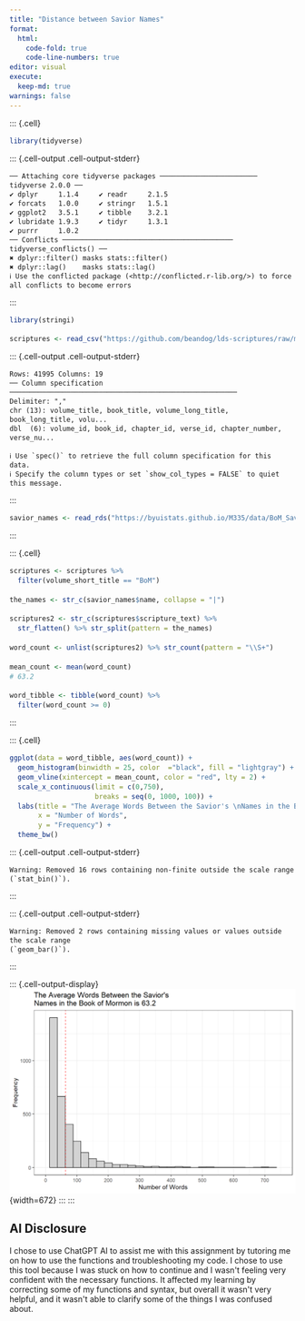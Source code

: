 ```yaml
---
title: "Distance between Savior Names"
format: 
  html:
    code-fold: true
    code-line-numbers: true
editor: visual
execute: 
  keep-md: true
warnings: false
---
```



::: {.cell}

```{.r .cell-code}
library(tidyverse)
```

::: {.cell-output .cell-output-stderr}

```
── Attaching core tidyverse packages ──────────────────────── tidyverse 2.0.0 ──
✔ dplyr     1.1.4     ✔ readr     2.1.5
✔ forcats   1.0.0     ✔ stringr   1.5.1
✔ ggplot2   3.5.1     ✔ tibble    3.2.1
✔ lubridate 1.9.3     ✔ tidyr     1.3.1
✔ purrr     1.0.2     
── Conflicts ────────────────────────────────────────── tidyverse_conflicts() ──
✖ dplyr::filter() masks stats::filter()
✖ dplyr::lag()    masks stats::lag()
ℹ Use the conflicted package (<http://conflicted.r-lib.org/>) to force all conflicts to become errors
```


:::

```{.r .cell-code}
library(stringi)

scriptures <- read_csv("https://github.com/beandog/lds-scriptures/raw/master/csv/lds-scriptures.csv")
```

::: {.cell-output .cell-output-stderr}

```
Rows: 41995 Columns: 19
── Column specification ────────────────────────────────────────────────────────
Delimiter: ","
chr (13): volume_title, book_title, volume_long_title, book_long_title, volu...
dbl  (6): volume_id, book_id, chapter_id, verse_id, chapter_number, verse_nu...

ℹ Use `spec()` to retrieve the full column specification for this data.
ℹ Specify the column types or set `show_col_types = FALSE` to quiet this message.
```


:::

```{.r .cell-code}
savior_names <- read_rds("https://byuistats.github.io/M335/data/BoM_SaviorNames.rds")
```
:::

::: {.cell}

```{.r .cell-code}
scriptures <- scriptures %>% 
  filter(volume_short_title == "BoM")

the_names <- str_c(savior_names$name, collapse = "|")

scriptures2 <- str_c(scriptures$scripture_text) %>% 
  str_flatten() %>% str_split(pattern = the_names)

word_count <- unlist(scriptures2) %>% str_count(pattern = "\\S+") 

mean_count <- mean(word_count)
# 63.2

word_tibble <- tibble(word_count) %>% 
  filter(word_count >= 0)
```
:::

::: {.cell}

```{.r .cell-code}
ggplot(data = word_tibble, aes(word_count)) +
  geom_histogram(binwidth = 25, color  ="black", fill = "lightgray") +
  geom_vline(xintercept = mean_count, color = "red", lty = 2) +
  scale_x_continuous(limit = c(0,750),
                     breaks = seq(0, 1000, 100)) +
  labs(title = "The Average Words Between the Savior's \nNames in the Book of Mormon is 63.2",
       x = "Number of Words",
       y = "Frequency") +
  theme_bw()
```

::: {.cell-output .cell-output-stderr}

```
Warning: Removed 16 rows containing non-finite outside the scale range
(`stat_bin()`).
```


:::

::: {.cell-output .cell-output-stderr}

```
Warning: Removed 2 rows containing missing values or values outside the scale range
(`geom_bar()`).
```


:::

::: {.cell-output-display}
![](Distance-Between-Savior-Names_files/figure-html/unnamed-chunk-3-1.png){width=672}
:::
:::


## AI Disclosure

I chose to use ChatGPT AI to assist me with this assignment by tutoring me on how to use the functions and troubleshooting my code. I chose to use this tool because I was stuck on how to continue and I wasn't feeling very confident with the necessary functions. It affected my learning by correcting some of my functions and syntax, but overall it wasn't very helpful, and it wasn't able to clarify some of the things I was confused about.
